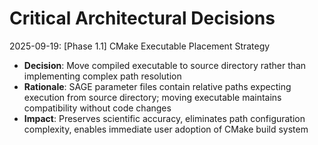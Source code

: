 <!-- Purpose: Record critical technical decisions -->
<!-- Update Rules:
- Append new entries to the EOF (use `cat << EOF >> ...etc`)!
- Focus on KEY decisions that impact current and upcoming development
- Only include decisions that are NOT covered in architecture.md
- 100-word limit per entry! 
- Include:
  • Today's date and phase identifier
  • Rationale
  • Impact assessment
-->

# Critical Architectural Decisions

2025-09-19: [Phase 1.1] CMake Executable Placement Strategy
- **Decision**: Move compiled executable to source directory rather than implementing complex path resolution
- **Rationale**: SAGE parameter files contain relative paths expecting execution from source directory; moving executable maintains compatibility without code changes
- **Impact**: Preserves scientific accuracy, eliminates path configuration complexity, enables immediate user adoption of CMake build system
